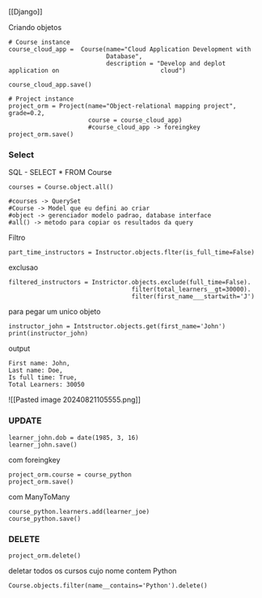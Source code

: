 [[Django]]

Criando objetos

```
# Course instance
course_cloud_app =  Course(name="Cloud Application Development with
                           Database",
                           description = "Develop and deplot application on                            cloud")

course_cloud_app.save()

# Project instance
project_orm = Project(name="Object-relational mapping project", grade=0.2, 
                      course = course_cloud_app) 
                      #course_cloud_app -> foreingkey
project_orm.save()
```

### Select

SQL - SELECT * FROM Course
```
courses = Course.object.all()

#courses -> QuerySet 
#Course -> Model que eu defini ao criar
#object -> gerenciador modelo padrao, database interface
#all() -> metodo para copiar os resultados da query
```

Filtro
```
part_time_instructors = Instructor.objects.flter(is_full_time=False)
```

exclusao
```
filtered_instructors = Instrictor.objects.exclude(full_time=False).
                                  filter(total_learners__gt=30000).
                                  filter(first_name___startwith='J')
```

para pegar um unico objeto
```
instructor_john = Intstructor.objects.get(first_name='John')
print(instructor_john)
```
output
```
First name: John,
Last name: Doe,
Is full time: True,
Total Learners: 30050
```

![[Pasted image 20240821105555.png]]

### UPDATE

```
learner_john.dob = date(1985, 3, 16)
learner_john.save()
```

com foreingkey

```
project_orm.course = course_python
project_orm.save()
```

com ManyToMany

```
course_python.learners.add(learner_joe)
course_python.save()
```

### DELETE

```
project_orm.delete()
```

deletar todos os cursos cujo nome contem Python

```
Course.objects.filter(name__contains='Python').delete()
```


